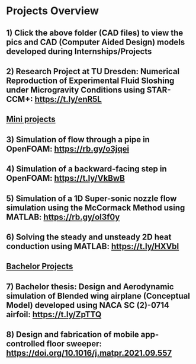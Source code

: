# Projects Overview

## 1) Click the above folder (CAD files) to view the pics and CAD (Computer Aided Design) models developed during Internships/Projects

## 2) Research Project at TU Dresden: Numerical Reproduction of Experimental Fluid Sloshing under Microgravity Conditions using STAR-CCM+: https://t.ly/enR5L

## <ins>Mini projects</ins>
## 3) Simulation of flow through a pipe in OpenFOAM: https://rb.gy/o3jqei
## 4) Simulation of a backward-facing step in OpenFOAM: https://t.ly/VkBwB
## 5) Simulation of a 1D Super-sonic nozzle flow simulation using the McCormack Method using MATLAB: https://rb.gy/ol3f0y
## 6) Solving the steady and unsteady 2D heat conduction using MATLAB: https://t.ly/HXVbI

## <ins>Bachelor Projects</ins>
## 7) Bachelor thesis: Design and Aerodynamic simulation of Blended wing airplane (Conceptual Model) developed using NACA SC (2)-0714 airfoil: https://t.ly/ZpTTQ
## 8) Design and fabrication of mobile app-controlled floor sweeper: https://doi.org/10.1016/j.matpr.2021.09.557

